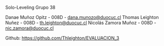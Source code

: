 Solo-Leveling Grupo 38

Danae Muñoz Opitz - 008D - dana.munozo@duocuc.cl
Thomas Leighton Nuñez - 008D - th.leighton@duocuc.cl
Nicolás Zamora Muñoz - 008D - nic.zamora@duocuc.cl

Github: https://github.com/Thleighton/EVALUACION_3
